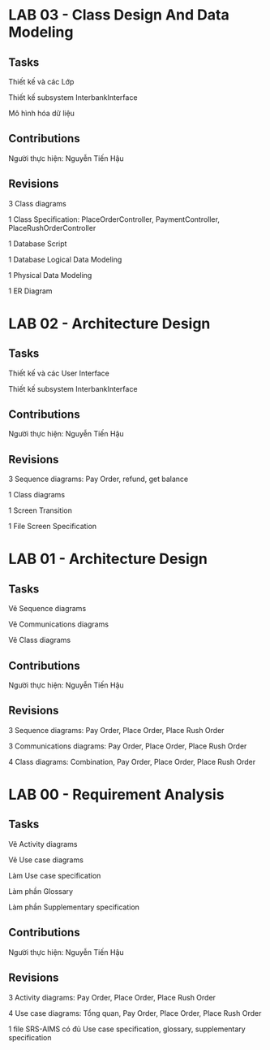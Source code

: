 # LAB 03 - Class Design And Data Modeling
## Tasks
Thiết kế và các Lớp

Thiết kế subsystem InterbankInterface

Mô hình hóa dữ liệu

## Contributions
Người thực hiện: Nguyễn Tiến Hậu

## Revisions
3 Class diagrams

1 Class Specification: PlaceOrderController, PaymentController, PlaceRushOrderController

1 Database Script

1 Database Logical Data Modeling

1 Physical Data Modeling

1 ER Diagram

# LAB 02 - Architecture Design
## Tasks
Thiết kế và các User Interface

Thiết kế subsystem InterbankInterface

## Contributions
Người thực hiện: Nguyễn Tiến Hậu

## Revisions
3 Sequence diagrams: Pay Order, refund, get balance

1 Class diagrams

1 Screen Transition

1 File Screen Specification

# LAB 01 - Architecture Design
## Tasks
Vẽ Sequence diagrams

Vẽ Communications diagrams

Vẽ Class diagrams

## Contributions
Người thực hiện: Nguyễn Tiến Hậu

## Revisions
3 Sequence diagrams: Pay Order, Place Order, Place Rush Order

3 Communications diagrams: Pay Order, Place Order, Place Rush Order

4 Class diagrams: Combination, Pay Order, Place Order, Place Rush Order

# LAB 00 - Requirement Analysis
## Tasks
Vẽ Activity diagrams

Vẽ Use case diagrams

Làm Use case specification

Làm phần Glossary

Làm phần Supplementary specification

## Contributions
Người thực hiện: Nguyễn Tiến Hậu

## Revisions
3 Activity diagrams: Pay Order, Place Order, Place Rush Order

4 Use case diagrams: Tổng quan, Pay Order, Place Order, Place Rush Order

1 file SRS-AIMS có đủ Use case specification, glossary, supplementary specification